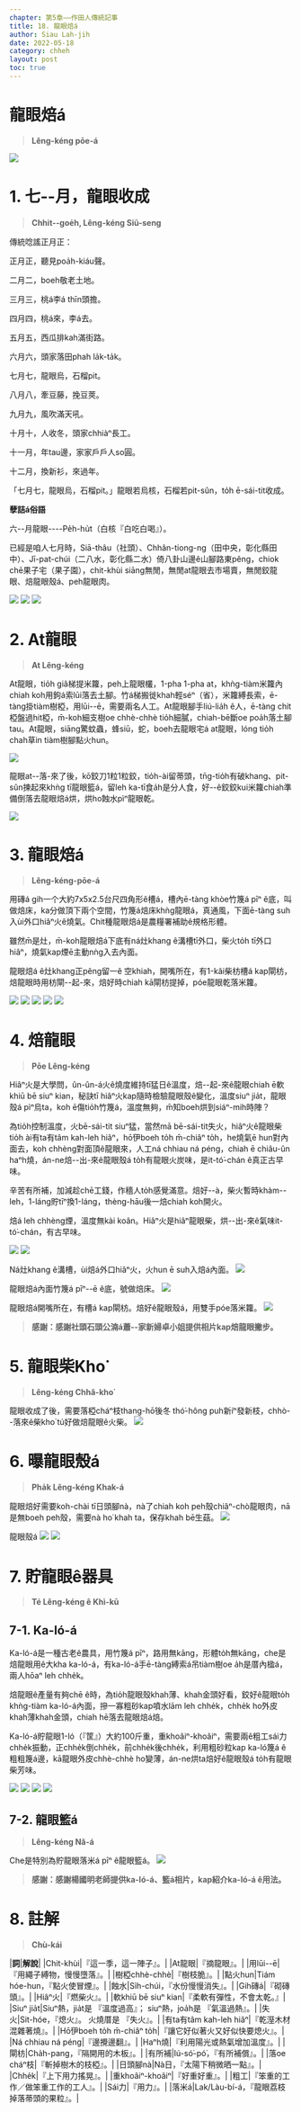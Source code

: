 ```yaml
---
chapter: 第5章——作田人傳統記事
title: 18. 龍眼焙á
author: Siau Lah-jih
date: 2022-05-18
category: chheh
layout: post
toc: true
---
```


# 龍眼焙á
> **Lêng-kéng pōe-á**

![](../too5/24/4龍眼焙仔.jpg)

# 1. 七--月，龍眼收成
> **Chhit--goe̍h, Lêng-kéng Siū-seng**

傳統唸謠正月正：

正月正，聽見poa̍h-kiáu聲。

二月二，boeh敬老土地。

三月三，桃á李á thīn頭擔。

四月四，桃á來，李á去。

五月五，西瓜排kah滿街路。

六月六，頭家落田phah la̍k-ta̍k。

七月七，龍眼烏，石榴pit。

八月八，牽豆藤，挽豆莢。

九月九，風吹滿天吼。

十月十，人收冬，頭家chhiàⁿ長工。

十一月，年tau邊，家家戶戶人so圓。

十二月，換新衫，來過年。

「七月七，龍眼烏，石榴pit。」龍眼若烏核，石榴若pit-sûn，to̍h ē-sái-tit收成。

**孽詰á俗語**

六--月龍眼----Pe̍h-hu̍t（白核『白吃白喝』）。

已經是咱人七月時，Siā-thâu（社頭）、Chhân-tiong-ng（田中央，彰化縣田中）、Jī-pat-chúi（二八水，彰化縣二水）倚八卦山邊ê山腳路東pêng，chiok chē果子宅（果子園），chit-khùi siāng無閒，無閒at龍眼去市場賣，無閒鉸龍眼、焙龍眼殼á、peh龍眼肉。

![](../too5/24/1培龍眼.jpg)
![](../too5/24/2培龍眼.jpg)
![](../too5/24/2a_at龍眼.jpg)

# 2. At龍眼
> **At Lêng-kéng**

At龍眼，tio̍h giâ梯提米籮，peh上龍眼欉，1-pha 1-pha at，khǹg-tiàm米籮內chiah koh用鉤á索lūi落去土腳。竹á梯搬徙khah輕séⁿ（省），米籮縛長索，ē-tàng掛tiàm樹椏，用lūi--ē，需要兩名人工。At龍眼腳手liú-lia̍h ê人，ē-tàng chit椏盤過hit椏，m̄-koh細支樹oe chhè-chhè tio̍h細膩，chiah-bē斷oe poa̍h落土腳tau。At龍眼，siāng驚蚊蟲，蜂siū，蛇，boeh去龍眼宅á at龍眼，lóng tio̍h chah草in tiàm樹腳點火hun。

![](../too5/24/3挽龍眼.jpg)

龍眼at--落-來了後，kō͘鉸刀1粒1粒鉸，tio̍h-ài留蒂頭，tn̄g-tio̍h有破khang、pit-sûn揀起來khǹg tī龍眼籃á，留leh ka-tī食a̍h是分人食，好--ê鉸鉸kui米籮chiah準備倒落去龍眼焙á烘，烘ho͘蝕水pìⁿ龍眼乾。

![](../too5/24/3a龍眼.jpg)

# 3. 龍眼焙á
> **Lêng-kéng-pōe-á**

用磚á gih一个大約7x5x2.5台尺四角形ê槽á，槽內ē-tàng khòe竹篾á pīⁿ ê底，叫做焙床，ka分做頂下兩个空間，竹篾á焙床khǹg龍眼á，真通風，下面ē-tàng suh入ùi外口hiâⁿ火ê燒氣。Chit種龍眼焙á是農糧署補助ê規格形體。

雖然m̄是灶，m̄-koh龍眼焙á下底有ná灶khang ê溝槽tī外口，柴火to̍h tī外口hiâⁿ，燒氣kap煙ē主動nǹg入去內面。

龍眼焙á ê灶khang正pêng留一ê 空khiah，開嘴所在，有1-kâi柴枋槽á kap閘枋，焙龍眼時用枋閘--起-來，焙好時chiah kā閘枋提掉，póe龍眼乾落米籮。

![](../too5/24/4龍眼焙仔.jpg)
![](../too5/24/5龍眼焙仔.jpg)
![](../too5/24/5a龍眼培仔.jpg)
![](../too5/24/5b龍眼焙仔.jpg)
![](../too5/24/5c龍眼焙仔.jpg)

# 4. 焙龍眼
> **Pōe Lêng-kéng**

Hiâⁿ火是大學問，ûn-ûn-á火ê燒度維持tī猛日ê溫度，焙--起-來ê龍眼chiah ē軟khiū bē siuⁿ kian，秘訣tī hiâⁿ火kap隨時檢驗龍眼殼ê變化，溫度siuⁿ jia̍t，龍眼殼á pìⁿ烏ta，koh ē傷tio̍h竹篾á，溫度無夠，m̄知boeh烘到siáⁿ-mih時陣？

為tio̍h控制溫度，火bē-sái-tit siuⁿ猛，當然mā bē-sái-tit失火，hiâⁿ火ê龍眼柴tio̍h ài有ta有tâm kah-leh hiâⁿ，hō͘伊boeh to̍h m̄-chiâⁿ to̍h，he燒氣ē hun對內面去，koh chhèng對面頂ê龍眼來，人工ná chhiau ná péng，chiah ē chiâu-ûn haⁿh燒，án-ne焙--出-來ê龍眼殼á to̍h有龍眼火炭味，是it-tó͘-chán ê真正古早味。

辛苦有所補，加減趁chē工錢，作穡人to̍h感覺滿意。焙好--à，柴火暫時khàm--leh，1-láng貯tīⁿ換1-láng，thèng-hāu後一焙chiah koh開火。

焙á leh chhèng煙，溫度無kài koân。Hiâⁿ火是hiâⁿ龍眼柴，烘--出-來ê氣味it-tó͘-chán，有古早味。

![](../too5/24/5d龍眼焙仔.jpg)
![](../too5/24/6龍眼焙仔.jpg)

Ná灶khang ê溝槽，ùi焙á外口hiâⁿ火，火hun ē suh入焙á內面。
![](../too5/24/7龍眼焙仔.jpg)

龍眼焙á內面竹篾á pīⁿ--ē ê底，號做焙床。
![](../too5/24/8焙床.jpg)

龍眼焙á開嘴所在，有槽á kap閘枋。焙好ê龍眼殼á，用雙手póe落米籮。
![](../too5/24/9焙龍眼.jpg)

> **感謝：感謝社頭石頭公湳á蕭--家新婦卓小姐提供相片kap焙龍眼撇步。**

# 5. 龍眼柴Kho͘
> **Lêng-kéng Chhâ-kho͘**

龍眼收成了後，需要落椏cháⁿ枝thang-hō͘後冬 thó͘-hông puh新íⁿ發新枝，chhò--落來ê柴kho͘ tú好做焙龍眼ê火柴。
![](../too5/24/10大柴.jpg)

# 6. 曝龍眼殼á
> **Pha̍k Lêng-kéng Khak-á**

龍眼焙好需要koh-chài tī日頭腳nà，nà了chiah koh peh殼chiâⁿ-chò龍眼肉，nā是無boeh peh殼，需要nà ho͘ khah ta，保存khah bē生菇。
![](../too5/24/11龍眼殼仔.jpg)

龍眼殼á
![](../too5/24/11a龍眼殼仔.jpg)
![](../too5/24/11b龍眼殼仔.jpg)


# 7. 貯龍眼ê器具
> **Té Lêng-kéng ê Khì-kū**

## 7-1. Ka-ló-á

Ka-ló-á是一種古老ê農具，用竹篾á pīⁿ，路用無kāng，形體to̍h無kāng，che是焙龍眼用ê大kha ka-ló-á，有ka-ló-á手ē-tàng縛索á吊tiàm樹oe a̍h是厝內楹á，兩人hōaⁿ leh chhe̍k。

焙龍眼ê產量有夠chē ê時，為tio̍h龍眼殼khah薄、khah金頭好看，鉸好ê龍眼to̍h khǹg-tiàm ka-ló-á內面，摻一寡粗砂kap噴水lām leh chhe̍k，chhe̍k ho͘外皮khah薄khah金頭，chiah hē落去龍眼焙á焙。

Ka-ló-á貯龍眼1-ló（『筐』）大約100斤重，重khoâiⁿ-khoâiⁿ，需要兩ê粗工sái力chhe̍k振動，正chhe̍k倒chhe̍k，前chhe̍k後chhe̍k，利用粗砂粒kap ka-ló篾á ê粗粗篾á邊，kā龍眼外皮chhè-chhè ho͘變薄，án-ne烘ta焙好ê龍眼殼á to̍h有龍眼柴芳味。

![](../too5/24/12茭荖仔手.jpg)
![](../too5/24/13茭荖仔.jpg)
![](../too5/24/13a茭荖仔.jpg)
![](../too5/24/13b茭荖仔.jpg)

## 7-2. 龍眼籃á
> **Lêng-kéng Nâ-á**

Che是特別為貯龍眼落米á pīⁿ ê龍眼籃á。
![](../too5/24/14龍眼籃仔.jpg)

> **感謝：感謝楊國明老師提供ka-ló-á、籃á相片，kap紹介ka-ló-á ê用法。**

# 8. 註解
> **Chù-kái**

|**詞**|**解說**|
|Chit-khùi|『這一季，這一陣子』。|
|At龍眼|『摘龍眼』。|
|用lūi--ē|『用繩子縛物，慢慢墮落』。|
|樹椏chhè-chhè|『樹枝脆』。|
|點火hun|Tiám hóe-hun，『點火使冒煙』。|
|蝕水|Si̍h-chúi，『水份慢慢消失』。|
|Gih磚á|『砌磚頭』。|
|Hiâⁿ火|『燃柴火』。|
|軟khiū bē siuⁿ kian|『柔軟有彈性，不會太乾。』|
|Siuⁿ jia̍t|Siuⁿ熱，jia̍t是 『溫度過高』； siuⁿ熱，joa̍h是 『氣溫過熱』。|
|失火|Sit-hóe，『熄火』。 火燒厝是 『失火』。|
|有ta有tâm kah-leh hiâⁿ|『乾溼木材混雜著燒』。|
|Hō͘伊boeh to̍h m̄-chiâⁿ to̍h|『讓它好似著火又好似快要熄火』。|
|Ná chhiau ná péng|『邊攪邊翻』。|
|Haⁿh燒|『利用陽光或熱氣增加溫度』。|
|閘枋|Cha̍h-pang，『隔開用的木板』。|
|有所補|Iú-só͘-pó͘，『有所補償』。|
|落oe cháⁿ枝|『斬掉樹木的枝椏』。|
|日頭腳nà|Nà日，『太陽下稍微晒一點』。|
|Chhe̍k|『上下用力搖晃』。|
|重khoâiⁿ-khoâiⁿ|『好重好重』。|
|粗工|『笨重的工作／做笨重工作的工人』。|
|Sái力|『用力』。|
|落米á|Lak/Làu-bí-á，『龍眼荔枝掉落蒂頭的果粒』。|
